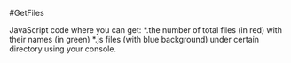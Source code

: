 #GetFiles

JavaScript code where you can get:
  *.the number of total files (in red) with their names (in green)
  *.js files (with blue background)
under certain directory using your console. 
